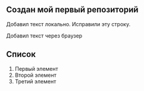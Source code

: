 ## Создан мой первый репозиторий

Добавил текст локально. Исправили эту строку.

Добавил текст через браузер

## Список
1. Первый элемент
2. Второй элемент
3. Третий элемент